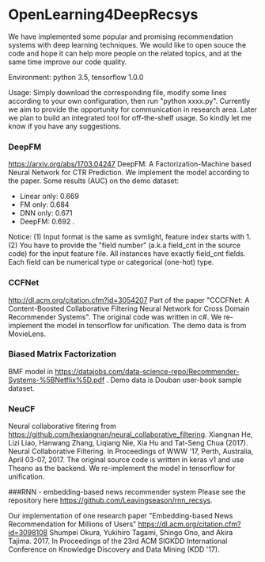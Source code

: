 # OpenLearning4DeepRecsys
We have implemented some popular and promising recommendation systems with deep learning techniques. We would like to open souce the code and hope it can help more people on the related topics, and at the same time improve our code quality.

Environment: python 3.5, tensorflow 1.0.0

Usage: Simply download the corresponding file, modify some lines according to your own configuration, then run "python xxxx.py". Currently we aim to provide the opportunity for communication in research area. Later we plan to build an integrated tool for off-the-shelf usage. So kindly let me know if you have any suggestions.

### DeepFM
https://arxiv.org/abs/1703.04247 DeepFM: A Factorization-Machine based Neural Network for CTR Prediction. We implement the model according to the paper. Some results (AUC) on the demo dataset: 
* Linear only: 0.669 
* FM only: 0.684   
* DNN only: 0.671  
* DeepFM: 0.692 .

Notice:  (1) Input format is the same as svmlight, feature index starts with 1. 
         (2) You have to provide the "field number" (a.k.a field_cnt in the source code) for the input feature file. All instances have exactly field_cnt fields.  Each field can be numerical type or categorical (one-hot) type.

### CCFNet
http://dl.acm.org/citation.cfm?id=3054207  Part of the paper "CCCFNet: A Content-Boosted Collaborative Filtering Neural Network for Cross Domain Recommender Systems".  The original code was written in c#. We re-implement the model in tensorflow for unification. The demo data is from MovieLens.

### Biased Matrix Factorization
BMF model in https://datajobs.com/data-science-repo/Recommender-Systems-%5BNetflix%5D.pdf . Demo data is Douban user-book sample dataset.

### NeuCF
Neural collaborative fitering from https://github.com/hexiangnan/neural_collaborative_filtering. Xiangnan He, Lizi Liao, Hanwang Zhang, Liqiang Nie, Xia Hu and Tat-Seng Chua (2017). Neural Collaborative Filtering. In Proceedings of WWW '17, Perth, Australia, April 03-07, 2017. The original source code is written in keras v1 and use Theano as the backend. We re-implement the model in tensorflow for unification. 

###RNN - embedding-based news recommender system
Please see the repository here https://github.com/Leavingseason/rnn_recsys.

Our implementation of one research paper "Embedding-based News Recommendation for Millions of Users" https://dl.acm.org/citation.cfm?id=3098108 Shumpei Okura, Yukihiro Tagami, Shingo Ono, and Akira Tajima. 2017. In Proceedings of the 23rd ACM SIGKDD International Conference on Knowledge Discovery and Data Mining (KDD '17).
